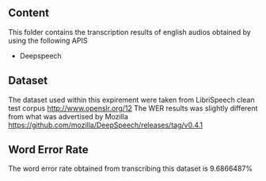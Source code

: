 ## Content
This folder contains the transcription results of english audios obtained by using the following APIS
 - Deepspeech

## Dataset 
The dataset used within this expirement were taken from 
LibriSpeech clean test corpus http://www.openslr.org/12
The WER results was slightly different from what was advertised by Mozilla
https://github.com/mozilla/DeepSpeech/releases/tag/v0.4.1

## Word Error Rate
The word error rate obtained from transcribing this
 dataset is 9.6866487% 

